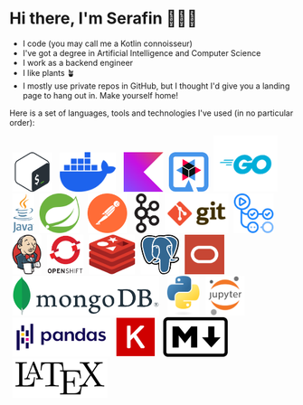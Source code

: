 # Hi there, I'm Serafin 👨🏽‍💻

- I code (you may call me a Kotlin connoisseur)
- I've got a degree in Artificial Intelligence and Computer Science
- I work as a backend engineer
- I like plants 🪴
- I mostly use private repos in GitHub, but I thought I'd give you a landing page to hang out in. Make yourself home!

Here is a set of languages, tools and technologies I've used (in no particular order):

<img alt="bash logo" height="70" hspace="5" src="assets/bash-logo.svg"/> <img alt="bash logo" height="70" hspace="5" src="assets/docker-logo.svg"/> <img alt="kotlin logo" height="70" hspace="5" src="assets/kotlin-logo.png"/><img alt="quarkus logo" height="70" hspace="5" src="assets/quarkus-logo.svg"/>  <img alt="go logo" height="100" hspace="0" src="assets/go-logo.png"/> <img alt="java logo" height="70" hspace="5" src="assets/java-logo.svg"/><img alt="springboot logo" height="70" hspace="5" src="assets/spring-boot-logo.svg"/> <img alt="postman logo" height="70" hspace="5" src="assets/postman-logo.svg"/> <img alt="kafka logo" height="70" hspace="5" src="assets/kafka-logo.svg"/><img alt="git logo" height="70" hspace="5" src="assets/git-logo.png"/><img alt="github actions logo" height="70" hspace="5" src="assets/github-actions-logo.png"/><img alt="jenkins logo" height="70" hspace="5" src="assets/jenkins-logo.png"/><img alt="openshift logo" height="70" hspace="5" src="assets/openshift-logo.svg"/><img alt="redis logo" height="70" hspace="5" src="assets/redis-logo.svg"/><img alt="postgres db logo" height="70" hspace="5" src="assets/postgres-logo.svg"/><img alt="oracle db logo" height="70" hspace="5" src="assets/oracle-db-logo.png"/> <img alt="mongo db logo" height="70" hspace="5" src="assets/mongodb-logo.svg"/> <img alt="python logo" height="70" hspace="5" src="assets/python-logo.png"/><img alt="jupyter logo" height="70" hspace="5" src="assets/jupyter-logo.png"/><img alt="python pandas logo" height="70" hspace="5" src="assets/python-pandas-logo.svg"/><img alt="keras logo" height="70" hspace="5" src="assets/keras-logo.svg"/> <img alt="markdown logo" height="70" hspace="5" src="assets/markdown-logo.svg"/> <img alt="latex logo" height="70" hspace="5" src="assets/latex-logo.svg"/>
